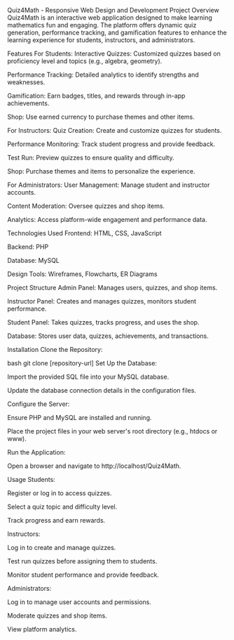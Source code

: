 Quiz4Math - Responsive Web Design and Development Project
Overview
Quiz4Math is an interactive web application designed to make learning mathematics fun and engaging. The platform offers dynamic quiz generation, performance tracking, and gamification features to enhance the learning experience for students, instructors, and administrators.

Features
For Students:
Interactive Quizzes: Customized quizzes based on proficiency level and topics (e.g., algebra, geometry).

Performance Tracking: Detailed analytics to identify strengths and weaknesses.

Gamification: Earn badges, titles, and rewards through in-app achievements.

Shop: Use earned currency to purchase themes and other items.

For Instructors:
Quiz Creation: Create and customize quizzes for students.

Performance Monitoring: Track student progress and provide feedback.

Test Run: Preview quizzes to ensure quality and difficulty.

Shop: Purchase themes and items to personalize the experience.

For Administrators:
User Management: Manage student and instructor accounts.

Content Moderation: Oversee quizzes and shop items.

Analytics: Access platform-wide engagement and performance data.

Technologies Used
Frontend: HTML, CSS, JavaScript

Backend: PHP

Database: MySQL

Design Tools: Wireframes, Flowcharts, ER Diagrams

Project Structure
Admin Panel: Manages users, quizzes, and shop items.

Instructor Panel: Creates and manages quizzes, monitors student performance.

Student Panel: Takes quizzes, tracks progress, and uses the shop.

Database: Stores user data, quizzes, achievements, and transactions.

Installation
Clone the Repository:

bash
git clone [repository-url]
Set Up the Database:

Import the provided SQL file into your MySQL database.

Update the database connection details in the configuration files.

Configure the Server:

Ensure PHP and MySQL are installed and running.

Place the project files in your web server's root directory (e.g., htdocs or www).

Run the Application:

Open a browser and navigate to http://localhost/Quiz4Math.

Usage
Students:

Register or log in to access quizzes.

Select a quiz topic and difficulty level.

Track progress and earn rewards.

Instructors:

Log in to create and manage quizzes.

Test run quizzes before assigning them to students.

Monitor student performance and provide feedback.

Administrators:

Log in to manage user accounts and permissions.

Moderate quizzes and shop items.

View platform analytics.
